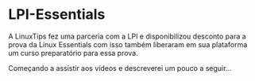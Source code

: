 # LPI-Essentials

A LinuxTips fez uma parceria com a LPI e disponibilizou desconto para a prova da Linux Essentials com isso também liberaram em sua plataforma um curso preparatório para essa prova.

Começando a assistir aos vídeos e descreverei um pouco a seguir...